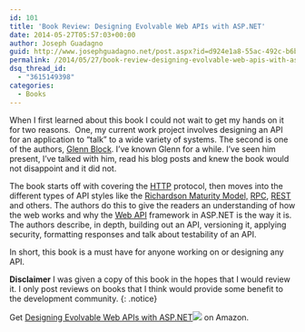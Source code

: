 ```yaml
---
id: 101
title: 'Book Review: Designing Evolvable Web APIs with ASP.NET'
date: 2014-05-27T05:57:03+00:00
author: Joseph Guadagno
guid: http://www.josephguadagno.net/post.aspx?id=d924e1a8-55ac-492c-b6bc-6b70e46f3be4
permalink: /2014/05/27/book-review-designing-evolvable-web-apis-with-asp-net/
dsq_thread_id:
  - "3615149398"
categories:
  - Books
---
```

When I first learned about this book I could not wait to get my hands on it for two reasons.  One, my current work project involves designing an API for an application to “talk” to a wide variety of systems. The second is one of the authors, [Glenn Block](http://codebetter.com/glennblock/). I’ve known Glenn for a while. I’ve seen him present, I’ve talked with him, read his blog posts and knew the book would not disappoint and it did not.

The book starts off with covering the [HTTP](http://en.wikipedia.org/wiki/HTTP) protocol, then moves into the different types of API styles like the [Richardson Maturity Model,](http://martinfowler.com/articles/richardsonMaturityModel.html) [RPC](http://en.wikipedia.org/wiki/Remote_procedure_call), [REST](http://en.wikipedia.org/wiki/REST) and others. The authors do this to give the readers an understanding of how the web works and why the [Web API](http://www.asp.net/web-api) framework in ASP.NET is the way it is. The authors describe, in depth, building out an API, versioning it, applying security, formatting responses and talk about testability of an API.

In short, this book is a must have for anyone working on or designing any API.

**Disclaimer** I was given a copy of this book in the hopes that I would review it. I only post reviews on books that I think would provide some benefit to the development community.
{: .notice}

Get [Designing Evolvable Web APIs with ASP.NET](http://www.amazon.com/gp/product/1449337716/ref=as_li_tl?ie=UTF8&camp=1789&creative=390957&creativeASIN=1449337716&linkCode=as2&tag=beyondthebasic0e&linkId=ZQBIH5TTOE2YWAZP)![](http://ir-na.amazon-adsystem.com/e/ir?t=beyondthebasic0e&l=as2&o=1&a=1449337716) on Amazon.